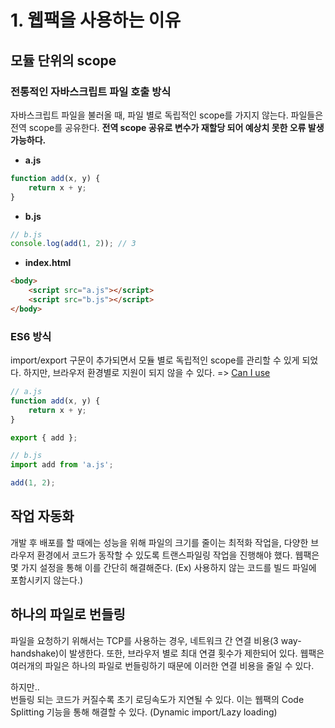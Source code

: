 # 1. 웹팩을 사용하는 이유

## 모듈 단위의 scope

### 전통적인 자바스크립트 파일 호출 방식

자바스크립트 파일을 불러올 때, 파일 별로 독립적인 scope를 가지지 않는다. 파일들은 전역 scope를 공유한다. **전역 scope 공유로 변수가 재할당 되어 예상치 못한 오류 발생 가능하다.**

-   **a.js**

```js
function add(x, y) {
	return x + y;
}
```

-   **b.js**

```js
// b.js
console.log(add(1, 2)); // 3
```

-   **index.html**

```html
<body>
	<script src="a.js"></script>
	<script src="b.js"></script>
</body>
```

### ES6 방식

import/export 구문이 추가되면서 모듈 별로 독립적인 scope를 관리할 수 있게 되었다. 하지만, 브라우저 환경별로 지원이 되지 않을 수 있다. => [Can I use](https://caniuse.com/?search=import)

```js
// a.js
function add(x, y) {
	return x + y;
}

export { add };

// b.js
import add from 'a.js';

add(1, 2);
```

## 작업 자동화

개발 후 배포를 할 때에는 성능을 위해 파일의 크기를 줄이는 최적화 작업을, 다양한 브라우저 환경에서 코드가 동작할 수 있도록 트랜스파일링 작업을 진행해야 했다. 웹팩은 몇 가지 설정을 통해 이를 간단히 해결해준다. (Ex) 사용하지 않는 코드를 빌드 파일에 포함시키지 않는다.)

## 하나의 파일로 번들링

파일을 요청하기 위해서는 TCP를 사용하는 경우, 네트워크 간 연결 비용(3 way-handshake)이 발생한다. 또한, 브라우저 별로 최대 연결 횟수가 제한되어 있다. 웹팩은 여러개의 파일은 하나의 파일로 번들링하기 때문에 이러한 연결 비용을 줄일 수 있다.

하지만..  
번들링 되는 코드가 커질수록 초기 로딩속도가 지연될 수 있다. 이는 웹팩의 Code Splitting 기능을 통해 해결할 수 있다. (Dynamic import/Lazy loading)
